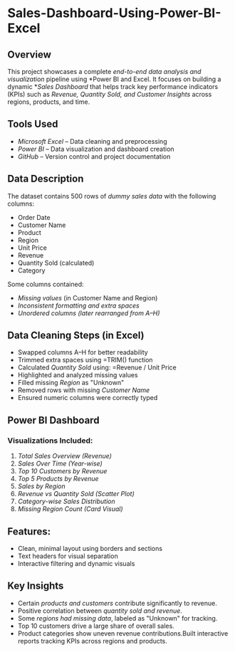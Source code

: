 # Sales-Dashboard-Using-Power-BI-Excel

## Overview

This project showcases a complete *end-to-end data analysis and visualization* pipeline using *Power BI and Excel. It focuses on building a dynamic **Sales Dashboard* that helps track key performance indicators (KPIs) such as *Revenue, Quantity Sold, and Customer Insights* across regions, products, and time.

## Tools Used
- *Microsoft Excel* – Data cleaning and preprocessing
- *Power BI* – Data visualization and dashboard creation
- *GitHub* – Version control and project documentation

## Data Description

The dataset contains 500 rows of *dummy sales data* with the following columns:
- Order Date
- Customer Name
- Product
- Region
- Unit Price
- Revenue
- Quantity Sold (calculated)
- Category

Some columns contained:
- *Missing values* (in Customer Name and Region)
- *Inconsistent formatting and extra spaces*
- *Unordered columns (later rearranged from A–H)*

## Data Cleaning Steps (in Excel)

- Swapped columns A–H for better readability
- Trimmed extra spaces using =TRIM() function
- Calculated *Quantity Sold* using: =Revenue / Unit Price
- Highlighted and analyzed missing values
- Filled missing *Region* as "Unknown"
- Removed rows with missing *Customer Name*
- Ensured numeric columns were correctly typed

## Power BI Dashboard

### Visualizations Included:
1. *Total Sales Overview (Revenue)*
2. *Sales Over Time (Year-wise)*
3. *Top 10 Customers by Revenue*
4. *Top 5 Products by Revenue*
5. *Sales by Region*
6. *Revenue vs Quantity Sold (Scatter Plot)*
7. *Category-wise Sales Distribution*
8. *Missing Region Count (Card Visual)*

## Features:
- Clean, minimal layout using borders and sections
- Text headers for visual separation
- Interactive filtering and dynamic visuals

## Key Insights

- Certain *products and customers* contribute significantly to revenue.
- Positive correlation between *quantity sold and revenue*.
- Some *regions had missing data*, labeled as "Unknown" for tracking.
- Top 10 customers drive a large share of overall sales.
- Product categories show uneven revenue contributions.Built interactive reports tracking KPIs across regions and products.
